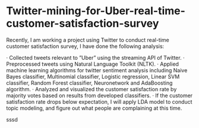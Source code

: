 # Twitter-mining-for-Uber-real-time-customer-satisfaction-survey

Recently, I am working a project using Twitter to conduct real-time customer satisfaction survey, I have done the following analysis:

· Collected tweets relevant to ”Uber” using the streaming API of Twitter. 
· Preprocessed tweets using Natural Language Toolkit (NLTK). 
· Applied machine learning algorithms for twitter sentiment analysis including Naive Bayes classifier, Multinomial classifier, Logistic regression, Linear SVM classifier, Random Forest classifier, Neuronetwork and AdaBoosting algorithm. 
· Analyzed and visualized the customer satisfaction rate by majority votes based on results from developed classifiers.
· If the customer satisfaction rate drops below expectation, I will apply LDA model to conduct topic modeling, and figure out what people are complaining at this time. 

sssd
